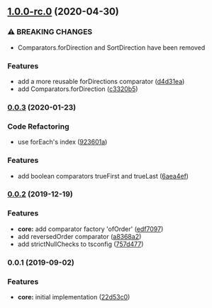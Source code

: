
## [1.0.0-rc.0](https://github.com/JanMalch/comparing/compare/v0.0.3...v1.0.0-rc.0) (2020-04-30)


### ⚠ BREAKING CHANGES

* Comparators.forDirection and SortDirection have been removed

### Features

* add a more reusable forDirections comparator ([d4d31ea](https://github.com/JanMalch/comparing/commit/d4d31ea85d77c7eade4605267d3e840d24574a99))
* add Comparators.forDirection ([c3320b5](https://github.com/JanMalch/comparing/commit/c3320b56efe7084e8bac6ce78a330a83cfc1279e))

### [0.0.3](https://github.com/JanMalch/comparing/compare/v0.0.2...v0.0.3) (2020-01-23)


### Code Refactoring

* use forEach's index ([923601a](https://github.com/JanMalch/comparing/commit/923601a))


### Features

* add boolean comparators trueFirst and trueLast ([6aea4ef](https://github.com/JanMalch/comparing/commit/6aea4ef))

### [0.0.2](https://github.com/JanMalch/comparing/compare/v0.0.1...v0.0.2) (2019-12-19)


### Features

* **core:** add comparator factory 'ofOrder' ([edf7097](https://github.com/JanMalch/comparing/commit/edf7097))
* add reversedOrder comparator ([a8368a2](https://github.com/JanMalch/comparing/commit/a8368a2))
* add strictNullChecks to tsconfig ([757d477](https://github.com/JanMalch/comparing/commit/757d477))

### 0.0.1 (2019-09-02)


### Features

* **core:** initial implementation ([22d53c0](https://github.com/JanMalch/comparing/commit/22d53c0))
